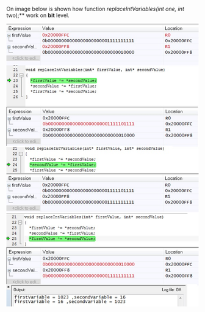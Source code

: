 On image below is shown how function **replaceIntVariables(int* one, int* two);** work on **bit** level.

![alt tag](https://github.com/Igor-Misic/C_language_Simple_examples/blob/master/images/replaceIntVariables.jpg)
